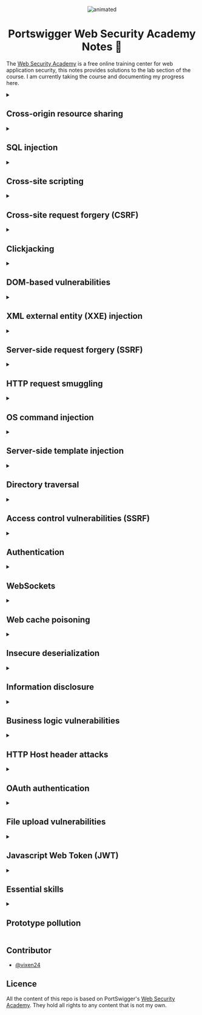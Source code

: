 <p align="center">
  <img src="https://github.com/vixen24/Portswigger_Web_Security_Academy_Series/blob/main/res/happy.gif" alt="animated" />
</p>

<h1 align="center">Portswigger Web Security Academy Notes 📖</h1>

The [Web Security Academy](https://portswigger.net/web-security) is a free online training center for web application security, this notes provides solutions to the lab section of the course. I am currently taking the course and documenting my progress here. 

<details><summary><h2>Cross-origin resource sharing</h2></summary>

- [x] [CORS vulnerability with basic origin reflection](https://github.com/vixen24/Portswigger_Web_Security_Academy_Series/blob/main/CORS-origin-resource-sharing/CORS%20vulnerability%20with%20basic%20origin%20reflection)

- [ ] CORS vulnerability with trusted null origin

- [ ] CORS vulnerability with trusted insecure protocols

- [ ] CORS vulnerability with internal network pivot attack

</details>

<details><summary><h2>SQL injection</h2></summary>Please, be patient. I'm Almost here 👴 </details>
<details><summary><h2>Cross-site scripting</h2></summary>Please, be patient. I'm Almost here 👴</details>
<details><summary><h2>Cross-site request forgery (CSRF)</h2></summary>Please, be patient. I'm Almost here 👴 </details>
<details><summary><h2>Clickjacking</h2></summary>Please, be patient. I'm Almost here 👴 </details>
<details><summary><h2>DOM-based vulnerabilities</h2></summary>Please, be patient. I'm Almost here 👴 </details>
<details><summary><h2>XML external entity (XXE) injection</h2></summary>Please, be patient. I'm Almost here 👴 </details>
<details><summary><h2>Server-side request forgery (SSRF)</h2></summary>Please, be patient. I'm Almost here 👴 </details>
<details><summary><h2>HTTP request smuggling</h2></summary>Please, be patient. I'm Almost here 👴 </details>
<details><summary><h2>OS command injection</h2></summary>Please, be patient. I'm Almost here 👴 </details>
<details><summary><h2>Server-side template injection</h2></summary>Please, be patient. I'm Almost here 👴 </details>
<details><summary><h2>Directory traversal</h2></summary>Please, be patient. I'm Almost here 👴 </details>
<details><summary><h2>Access control vulnerabilities (SSRF)</h2></summary>Please, be patient. I'm Almost here 👴 </details>
<details><summary><h2>Authentication</h2></summary>Please, be patient. I'm Almost here 👴 </details>
<details><summary><h2>WebSockets</h2></summary>Please, be patient. I'm Almost here 👴 </details>
<details><summary><h2>Web cache poisoning</h2></summary>Please, be patient. I'm Almost here 👴 </details>
<details><summary><h2>Insecure deserialization</h2></summary>Please, be patient. I'm Almost here 👴 </details>
<details><summary><h2>Information disclosure</h2></summary>Please, be patient. I'm Almost here 👴 </details>
<details><summary><h2>Business logic vulnerabilities</h2></summary>Please, be patient. I'm Almost here 👴 </details>
<details><summary><h2>HTTP Host header attacks</h2></summary>Please, be patient. I'm Almost here 👴 </details>
<details><summary><h2>OAuth authentication</h2></summary>Please, be patient. I'm Almost here 👴 </details>
<details><summary><h2>File upload vulnerabilities</h2></summary>Please, be patient. I'm Almost here 👴 </details>
<details><summary><h2>Javascript Web Token (JWT)</h2></summary>Please, be patient. I'm Almost here 👴 </details>
<details><summary><h2>Essential skills</h2></summary>Please, be patient. I'm Almost here 👴 </details>
<details><summary><h2>Prototype pollution</h2></summary>Please, be patient. I'm Almost here 👴 </details>

## Contributor
- [@vixen24](https://github.com/vixen24/)

## Licence
All the content of this repo is based on PortSwigger's [Web Security Academy](https://portswigger.net/web-security). They hold all rights to any content that is not my own.
